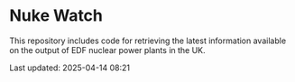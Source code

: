 # Nuke Watch

This repository includes code for retrieving the latest information available on the output of EDF nuclear power plants in the UK.

Last updated: 2025-04-14 08:21